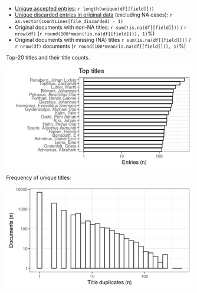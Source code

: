 -   [Unique accepted entries](%60r%20file_accepted%60):
    `r length(unique(df[[field]]))`
-   [Unique discarded entries in original data](%60r%20file_discarded%60) (excluding NA cases):
    `r as.vector(countLines(file_discarded) - 1)`
-   Original documents with non-NA titles: `r sum(!is.na(df[[field]]))`
    / `r nrow(df)` (`r round(100*mean(!is.na(df[[field]])), 1)`%)
-   Original documents with missing (NA) titles
    `r sum(is.na(df[[field]]))` / `r nrow(df)` documents
    (`r round(100*mean(is.na(df[[field]])), 1)`%)

Top-20 titles and their title counts.

![plot of chunk summarytitle](figure/topauthorname.png)

Frequency of unique titles:

![plot of chunk uniquetitles](figure/uniqueauthorname.png)

